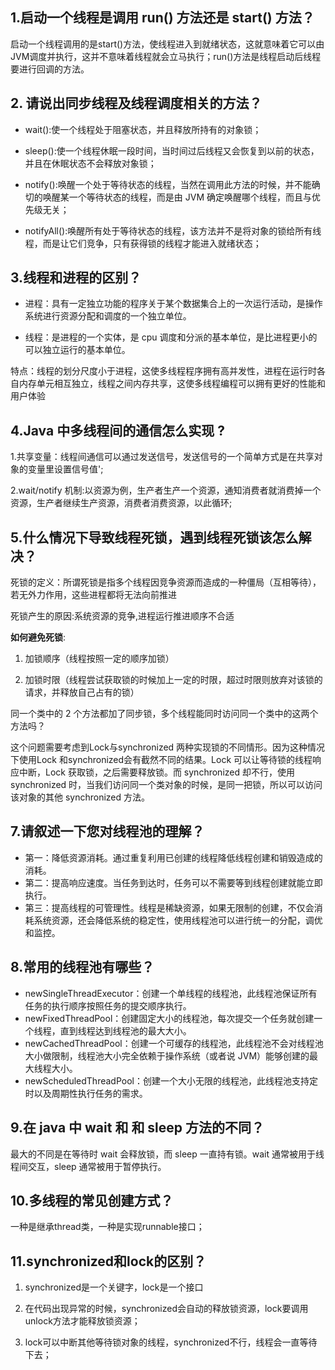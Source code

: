 ## 1.启动一个线程是调用 run() 方法还是 start() 方法？

启动一个线程调用的是start()方法，使线程进入到就绪状态，这就意味着它可以由JVM调度并执行，这并不意味着线程就会立马执行；run()方法是线程启动后线程要进行回调的方法。

## 2. 请说出同步线程及线程调度相关的方法？

- wait():使一个线程处于阻塞状态，并且释放所持有的对象锁；

- sleep():使一个线程休眠一段时间，当时间过后线程又会恢复到以前的状态，并且在休眠状态不会释放对象锁；

- notify():唤醒一个处于等待状态的线程，当然在调用此方法的时候，并不能确切的唤醒某一个等待状态的线程，而是由 JVM 确定唤醒哪个线程，而且与优先级无关；

- notifyAll():唤醒所有处于等待状态的线程，该方法并不是将对象的锁给所有线程，而是让它们竞争，只有获得锁的线程才能进入就绪状态；

## 3.线程和进程的区别？

- 进程：具有一定独立功能的程序关于某个数据集合上的一次运行活动，是操作系统进行资源分配和调度的一个独立单位。

- 线程：是进程的一个实体，是 cpu 调度和分派的基本单位，是比进程更小的可以独立运行的基本单位。

特点：线程的划分尺度小于进程，这使多线程程序拥有高并发性，进程在运行时各自内存单元相互独立，线程之间内存共享，这使多线程编程可以拥有更好的性能和用户体验

## 4.Java 中多线程间的通信怎么实现 ?

1.共享变量：线程间通信可以通过发送信号，发送信号的一个简单方式是在共享对象的变量里设置信号值';

2.wait/notify 机制:以资源为例，生产者生产一个资源，通知消费者就消费掉一个资源，生产者继续生产资源，消费者消费资源，以此循环;

## 5.什么情况下导致线程死锁，遇到线程死锁该怎么解决？

死锁的定义：所谓死锁是指多个线程因竞争资源而造成的一种僵局（互相等待），若无外力作用，这些进程都将无法向前推进

死锁产生的原因:系统资源的竞争,进程运行推进顺序不合适

**如何避免死锁**:

1. 加锁顺序（线程按照一定的顺序加锁）

2. 加锁时限（线程尝试获取锁的时候加上一定的时限，超过时限则放弃对该锁的请求，并释放自己占有的锁）

同一个类中的 2 个方法都加了同步锁，多个线程能同时访问同一个类中的这两个方法吗？


这个问题需要考虑到Lock与synchronized 两种实现锁的不同情形。因为这种情况下使用Lock 和synchronized会有截然不同的结果。Lock 可以让等待锁的线程响应中断，Lock 获取锁，之后需要释放锁。而 synchronized 却不行，使用 synchronized 时，当我们访问同一个类对象的时候，是同一把锁，所以可以访问该对象的其他 synchronized 方法。

## 7.请叙述一下您对线程池的理解？

- 第一：降低资源消耗。通过重复利用已创建的线程降低线程创建和销毁造成的消耗。
- 第二：提高响应速度。当任务到达时，任务可以不需要等到线程创建就能立即执行。
- 第三：提高线程的可管理性。线程是稀缺资源，如果无限制的创建，不仅会消耗系统资源，还会降低系统的稳定性，使用线程池可以进行统一的分配，调优和监控。

## 8.常用的线程池有哪些？

- newSingleThreadExecutor：创建一个单线程的线程池，此线程池保证所有任务的执行顺序按照任务的提交顺序执行。
- newFixedThreadPool：创建固定大小的线程池，每次提交一个任务就创建一个线程，直到线程达到线程池的最大大小。
- newCachedThreadPool：创建一个可缓存的线程池，此线程池不会对线程池大小做限制，线程池大小完全依赖于操作系统（或者说 JVM）能够创建的最大线程大小。
- newScheduledThreadPool：创建一个大小无限的线程池，此线程池支持定时以及周期性执行任务的需求。

## 9.在 java 中 wait 和 和 sleep 方法的不同？

最大的不同是在等待时 wait 会释放锁，而 sleep 一直持有锁。wait 通常被用于线程间交互，sleep 通常被用于暂停执行。

## 10.多线程的常见创建方式？

一种是继承thread类，一种是实现runnable接口；

## 11.synchronized和lock的区别？

1. synchronized是一个关键字，lock是一个接口

2. 在代码出现异常的时候，synchronized会自动的释放锁资源，lock要调用unlock方法才能释放锁资源；

3. lock可以中断其他等待锁对象的线程，synchronized不行，线程会一直等待下去；